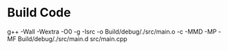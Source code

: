 # Build Code
g++ -Wall -Wextra -O0 -g -Isrc  -o Build/debug/./src/main.o -c -MMD -MP -MF Build/debug/./src/main.d src/main.cpp